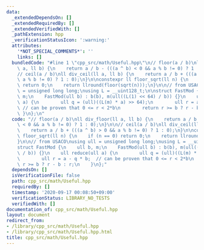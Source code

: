 ```yaml
---
data:
  _extendedDependsOn: []
  _extendedRequiredBy: []
  _extendedVerifiedWith: []
  _pathExtension: hpp
  _verificationStatusIcon: ':warning:'
  attributes:
    '*NOT_SPECIAL_COMMENTS*': ''
    links: []
  bundledCode: "#line 1 \"cpp_src/math/Useful.hpp\"\n// floor(a / b)\nll div_floor(ll\
    \ a, ll b) {\n    return a / b - (((a ^ b) < 0 && a % b != 0) ? 1 : 0);\n}\n\n\
    // ceil(a / b)\nll div_ceil(ll a, ll b) {\n    return a / b + (((a ^ b) > 0 &&\
    \ a % b != 0) ? 1 : 0);\n}\n\nconstexpr ll floor_sqrt(ll n) {\n    if (n == 0)\
    \ return 0;\n    return llround(floor(sqrt(n)));\n}\n\n// from USACO\nusing ull\
    \ = unsigned long long;\nusing L = __uint128_t;\n\nstruct FastMod {\n    ull b,\
    \ m;\n    FastMod(ull b) : b(b), m(ull((L(1) << 64) / b)) {}\n    ull reduce(ull\
    \ a) {\n        ull q = (ull)((L(m) * a) >> 64);\n        ull r = a - q * b; \
    \ // can be proven that 0 <= r < 2*b\n        return r >= b ? r - b : r;\n   \
    \ }\n};\n"
  code: "// floor(a / b)\nll div_floor(ll a, ll b) {\n    return a / b - (((a ^ b)\
    \ < 0 && a % b != 0) ? 1 : 0);\n}\n\n// ceil(a / b)\nll div_ceil(ll a, ll b) {\n\
    \    return a / b + (((a ^ b) > 0 && a % b != 0) ? 1 : 0);\n}\n\nconstexpr ll\
    \ floor_sqrt(ll n) {\n    if (n == 0) return 0;\n    return llround(floor(sqrt(n)));\n\
    }\n\n// from USACO\nusing ull = unsigned long long;\nusing L = __uint128_t;\n\n\
    struct FastMod {\n    ull b, m;\n    FastMod(ull b) : b(b), m(ull((L(1) << 64)\
    \ / b)) {}\n    ull reduce(ull a) {\n        ull q = (ull)((L(m) * a) >> 64);\n\
    \        ull r = a - q * b;  // can be proven that 0 <= r < 2*b\n        return\
    \ r >= b ? r - b : r;\n    }\n};"
  dependsOn: []
  isVerificationFile: false
  path: cpp_src/math/Useful.hpp
  requiredBy: []
  timestamp: '2020-09-17 00:08:50+09:00'
  verificationStatus: LIBRARY_NO_TESTS
  verifiedWith: []
documentation_of: cpp_src/math/Useful.hpp
layout: document
redirect_from:
- /library/cpp_src/math/Useful.hpp
- /library/cpp_src/math/Useful.hpp.html
title: cpp_src/math/Useful.hpp
---
```

